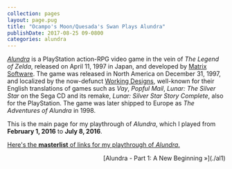 ```yaml
---
collection: pages
layout: page.pug
title: "Ocampo's Moon/Quesada's Swan Plays Alundra"
publishDate: 2017-08-25 09-0800
categories: alundra
---
```


[*Alundra*][al-link] is a PlayStation action-RPG video game in the vein of *The Legend of Zelda*, released on April 11, 1997 in Japan, and developed by [Matrix Software][matrix-sw]. The game was released in North America on December 31, 1997, and localized by the now-defunct [Working Designs][wds], well-known for their English translations of games such as *Vay*, *Popful Mail*, *Lunar: The Silver Star* on the Sega CD and its remake, *Lunar: Silver Star Story Complete*, also for the PlayStation. The game was later shipped to Europe as *The Adventures of Alundra* in 1998.

This is the main page for my playthrough of *Alundra*, which I played from **February 1, 2016** to **July 8, 2016**.

<span class="nav-masterlist">[Here's the **masterlist** of links for my playthrough of *Alundra*.][masterlist]</span>

<div class="nav-pag" style="border-spacing: 0 1em; text-align: right; border-radius: 0.25em;">
[Alundra - Part 1: A New Beginning &raquo;](./al1)
</div>

[al-link]:  https://en.wikipedia.org/wiki/Alundra
[matrix-sw]:https://en.wikipedia.org/wiki/Matrix_Software
[wds]:      https://en.wikipedia.org/wiki/Working_Designs

[masterlist]: ./masterlist/
